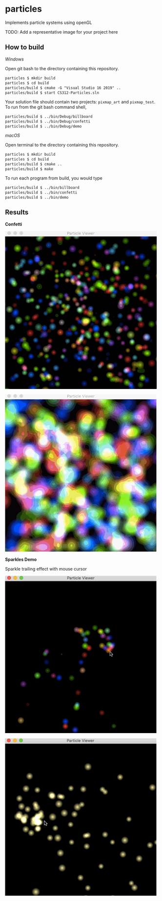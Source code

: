 # particles

Implements particle systems using openGL

TODO: Add a representative image for your project here

## How to build

*Windows*

Open git bash to the directory containing this repository.

```
particles $ mkdir build
particles $ cd build
particles/build $ cmake -G "Visual Studio 16 2019" ..
particles/build $ start CS312-Particles.sln
```

Your solution file should contain two projects: `pixmap_art` and `pixmap_test`.
To run from the git bash command shell, 

```
particles/build $ ../bin/Debug/billboard
particles/build $ ../bin/Debug/confetti
particles/build $ ../bin/Debug/demo
```

*macOS*

Open terminal to the directory containing this repository.

```
particles $ mkdir build
particles $ cd build
particles/build $ cmake ..
particles/build $ make
```

To run each program from build, you would type

```
particles/build $ ../bin/billboard
particles/build $ ../bin/confetti
particles/build $ ../bin/demo
```

## Results

**Confetti**

![CONFETTI1 GIF](images/confetti.gif)

![CONFETTI2 GIF](images/confetti1.gif)

**Sparkles Demo**

Sparkle trailing effect with mouse cursor

![DEMO1 GIF](images/demo.gif)

![DEMO2 GIF](images/demo1.gif)
